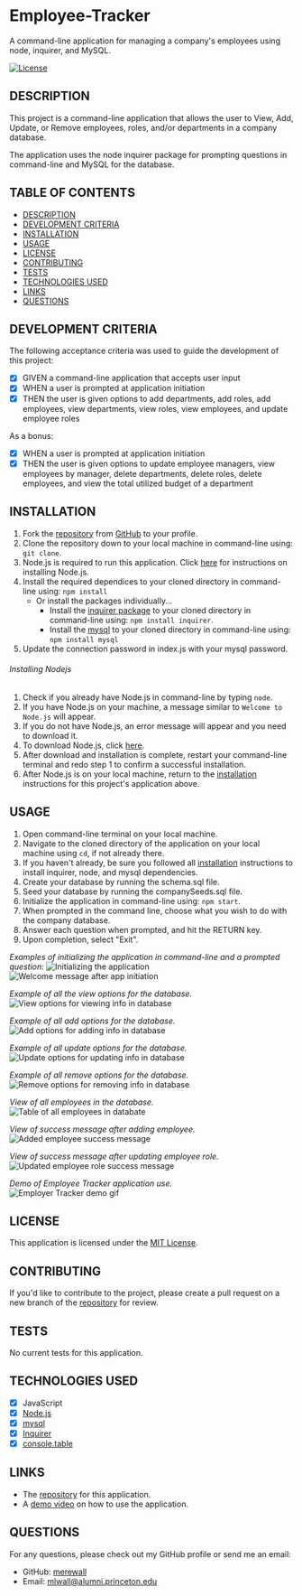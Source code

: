 # Employee-Tracker
A command-line application for managing a company's employees using node, inquirer, and MySQL.

[![License](https://img.shields.io/badge/License-MIT-yellow.svg)](https://opensource.org/licenses/MIT)
  
## DESCRIPTION

This project is a command-line application that allows the user to View, Add, Update, or Remove employees, roles, and/or departments in a company database.

The application uses the node inquirer package for prompting questions in command-line and MySQL for the database.

## TABLE OF CONTENTS

- [DESCRIPTION](#description)
- [DEVELOPMENT CRITERIA](#development-criteria)
- [INSTALLATION](#installation)
- [USAGE](#usage)
- [LICENSE](#license)
- [CONTRIBUTING](#contributing)
- [TESTS](#tests)
- [TECHNOLOGIES USED](#technologies-used)
- [LINKS](#links)
- [QUESTIONS](#questions)

## DEVELOPMENT CRITERIA

The following acceptance criteria was used to guide the development of this project:
 
- [x] GIVEN a command-line application that accepts user input
- [x] WHEN a user is prompted  at application initiation
- [x] THEN the user is given options to add departments, add roles, add employees, view departments, view roles, view employees, and update employee roles

As a bonus:
- [x] WHEN a user is prompted at application initiation
- [x] THEN the user is given options to update employee managers, view employees by manager, delete departments, delete roles, delete employees, and view the total utilized budget of a department
## INSTALLATION

1. Fork the [repository](https://github.com/merewall/Team-Profile-Generator) from [GitHub](https://github.com/) to your profile.
2. Clone the repository down to your local machine in command-line using: `git clone`.
3. Node.js is required to run this application. Click [here](#installing-nodejs) for instructions on installing Node.js.
4. Install the required dependices to your cloned directory in command-line using: `npm install`
    * Or install the packages individually...
        * Install the [inquirer package](https://www.npmjs.com/package/inquirer) to your cloned directory in command-line using: `npm install inquirer`.
        * Install the [mysql](https://www.npmjs.com/package/mysql) to your cloned directory in command-line using: `npm install mysql`
5. Update the connection password in index.js with your mysql password.
    
###### Installing Nodejs

1. Check if you already have Node.js in command-line by typing `node`.
2. If you have Node.js on  your machine, a message similar to `Welcome to Node.js` will appear.
3. If you do not have Node.js, an error message will appear and you need to download it.
4. To download Node.js, click [here](https://nodejs.org/en/download/).
5. After download and installation is complete, restart your command-line terminal and redo step 1 to confirm a successful installation.
6. After Node.js is on your local machine, return to the [installation](#installation) instructions for this project's application above.

## USAGE

1. Open command-line terminal on your local machine.
2. Navigate to the cloned directory of the application on your local machine using `cd`, if not already there.
3. If you haven't already, be sure you followed all [installation](#installation) instructions to install inquirer, node, and mysql dependencies.
4. Create your database by running the schema.sql file.
5. Seed your database by running the companySeeds.sql file.
6. Initialize the application in command-line using: `npm start`.
7. When prompted in the command line, choose what you wish to do with the company database.
5. Answer each question when prompted, and hit the RETURN key.
5. Upon completion, select "Exit".

_Examples of initializing the application in command-line and a prompted question:_
![Initializing the application]()
![Welcome message after app initiation]()

_Example of all the view options for the database._
![View options for viewing info in database]()

_Example of all add options for the database._
![Add options for adding info in database]()

_Example of all update options for the database._  
![Update options for updating info in database]()

_Example of all remove options for the database._  
![Remove options for removing info in database]()

_View of all employees in the database._  
![Table of all employees in databate]()

_View of success message after adding employee._  
![Added employee success message]()

_View of success message after updating employee role._  
![Updated employee role success message]()

_Demo of Employee Tracker application use._  
![Employer Tracker demo gif]()
## LICENSE

This application is licensed under the [MIT License](https://opensource.org/licenses/MIT).
## CONTRIBUTING

If you'd like to contribute to the project, please create a pull request on a new branch of the [repository](https://github.com/merewall/Employee-Tracker) for review.

## TESTS

No current tests for this application.
## TECHNOLOGIES USED

- [X] JavaScript
- [X] [Node.js](https://nodejs.org/en/)
- [X] [mysql](https://www.npmjs.com/package/mysql)
- [X] [Inquirer](https://www.npmjs.com/package/inquirer)
- [X] [console.table](https://www.npmjs.com/package/console.table)
## LINKS

* The [repository](https://github.com/merewall/Employee-Tracker) for this application.
* A [demo video]() on how to use the application.

## QUESTIONS

For any questions, please check out my GitHub profile or send me an email:
* GitHub: [merewall](https://github.com/merewall)
* Email: mlwall@alumni.princeton.edu
